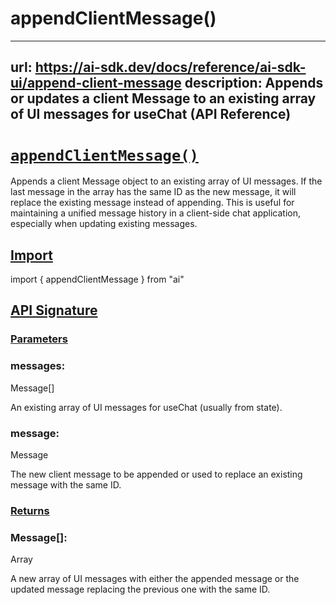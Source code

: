 # appendClientMessage()


---
url: https://ai-sdk.dev/docs/reference/ai-sdk-ui/append-client-message
description: Appends or updates a client Message to an existing array of UI messages for useChat (API Reference)
---


# [`appendClientMessage()`](#appendclientmessage)


Appends a client Message object to an existing array of UI messages. If the last message in the array has the same ID as the new message, it will replace the existing message instead of appending. This is useful for maintaining a unified message history in a client-side chat application, especially when updating existing messages.


## [Import](#import)


import { appendClientMessage } from "ai"


## [API Signature](#api-signature)



### [Parameters](#parameters)



### messages:


Message\[\]

An existing array of UI messages for useChat (usually from state).


### message:


Message

The new client message to be appended or used to replace an existing message with the same ID.


### [Returns](#returns)



### Message\[\]:


Array

A new array of UI messages with either the appended message or the updated message replacing the previous one with the same ID.
